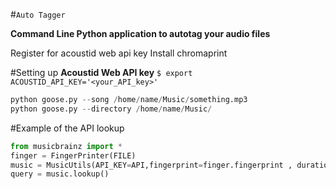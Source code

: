 #`Auto Tagger`

**Command Line Python application to autotag your audio files**


Register for acoustid web api key
Install chromaprint 

#Setting up 
**Acoustid Web API key**
`$ export ACOUSTID_API_KEY='<your_API_key>'`

```python
python goose.py --song /home/name/Music/something.mp3
python goose.py --directory /home/name/Music/
```

#Example of the API lookup
```python 
from musicbrainz import *
finger = FingerPrinter(FILE)
music = MusicUtils(API_KEY=API,fingerprint=finger.fingerprint , duration=finger.duration)
query = music.lookup()
```
